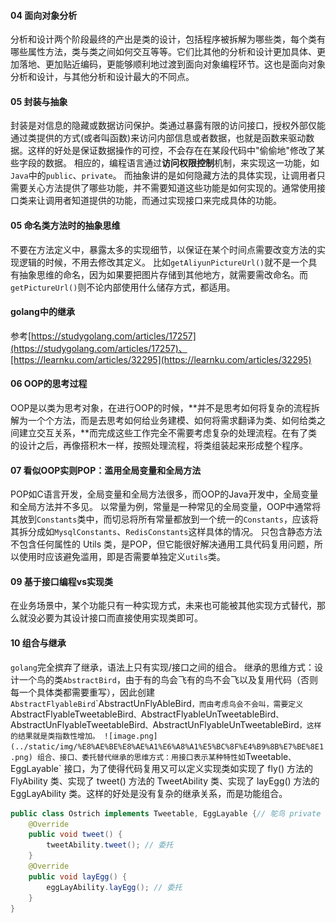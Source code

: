 #### 04 面向对象分析
分析和设计两个阶段最终的产出是类的设计，包括程序被拆解为哪些类，每个类有哪些属性方法，类与类之间如何交互等等。它们比其他的分析和设计更加具体、更加落地、更加贴近编码，更能够顺利地过渡到面向对象编程环节。这也是面向对象分析和设计，与其他分析和设计最大的不同点。
#### 05 封装与抽象
封装是对信息的隐藏或数据访问保护。类通过暴露有限的访问接口，授权外部仅能通过类提供的方式(或者叫函数)来访问内部信息或者数据，也就是函数来驱动数据。这样的好处是保证数据操作的可控，不会存在在某段代码中"偷偷地"修改了某些字段的数据。
相应的，编程语言通过**访问权限控制**机制，来实现这一功能，如`Java`中的`public`、`private`。
而抽象讲的是如何隐藏方法的具体实现，让调用者只需要关心方法提供了哪些功能，并不需要知道这些功能是如何实现的。通常使用接口类来让调用者知道提供的功能，而通过实现接口来完成具体的功能。
#### 05 命名类方法时的抽象思维
不要在方法定义中，暴露太多的实现细节，以保证在某个时间点需要改变方法的实现逻辑的时候，不用去修改其定义。
比如`getAliyunPictureUrl()`就不是一个具有抽象思维的命名，因为如果要把图片存储到其他地方，就需要需改命名。而`getPictureUrl()`则不论内部使用什么储存方式，都适用。
#### golang中的继承
参考[https://studygolang.com/articles/17257](https://studygolang.com/articles/17257)、[https://learnku.com/articles/32295](https://learnku.com/articles/32295)
#### 06 OOP的思考过程
OOP是以类为思考对象，在进行OOP的时候，**并不是思考如何将复杂的流程拆解为一个个方法，而是去思考如何给业务建模、如何将需求翻译为类、如何给类之间建立交互关系，**而完成这些工作完全不需要考虑复杂的处理流程。在有了类的设计之后，再像搭积木一样，按照处理流程，将类组装起来形成整个程序。
#### 07 看似OOP实则POP：滥用全局变量和全局方法
POP如C语言开发，全局变量和全局方法很多，而OOP的Java开发中，全局变量和全局方法并不多见。
以常量为例，常量是一种常见的全局变量，OOP中通常将其放到`Constants`类中，而切忌将所有常量都放到一个统一的`Constants`，应该将其拆分成如`MysqlConstants`、`RedisConstants`这样具体的情况。
只包含静态方法不包含任何属性的 Utils 类，是POP，但它能很好解决通用工具代码复用问题，所以使用时应该避免滥用，即是否需要单独定义`utils`类。
#### 09 基于接口编程vs实现类
在业务场景中，某个功能只有一种实现方式，未来也可能被其他实现方式替代，那么就没必要为其设计接口而直接使用实现类即可。
#### 10 组合与继承
`golang`完全摈弃了继承，语法上只有实现/接口之间的组合。
继承的思维方式：设计一个鸟的类`AbstractBird`，由于有的鸟会飞有的鸟不会飞以及复用代码（否则每一个具体类都需要重写），因此创建`AbstractFlyableBird`\`AbstractUnFlyAbleBird`，而由考虑鸟会不会叫，需要定义`AbstractFlyableTweetableBird`、`AbstractFlyableUnTweetableBird`、 `AbstractUnFlyableTweetableBird`、`AbstractUnFlyableUnTweetableBird`，这样的结果就是类指数性增加。
![image.png](../static/img/%E8%AE%BE%E8%AE%A1%E6%A8%A1%E5%BC%8F%E4%B9%8B%E7%BE%8E1.png)
组合、接口、委托替代继承的思维方式：用接口表示某种特性如`Tweetable`、`EggLayable` 接口，为了使得代码复用又可以定义实现类如实现了 fly() 方法的 FlyAbility 类、实现了 tweet() 方法的 TweetAbility 类、实现了 layEgg() 方法的 EggLayAbility 类。这样的好处是没有复杂的继承关系，而是功能组合。
```java
public class Ostrich implements Tweetable, EggLayable {// 鸵鸟 private TweetAbility tweetAbility = new TweetAbility(); // 组合 private EggLayAbility eggLayAbility = new EggLayAbility(); // 组合 //... 省略其他属性和方法...
    @Override
    public void tweet() { 
        tweetAbility.tweet(); // 委托
    }
    @Override
    public void layEgg() { 
        eggLayAbility.layEgg(); // 委托
    }
}
```
